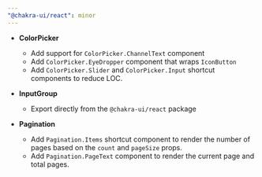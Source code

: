 ```yaml
---
"@chakra-ui/react": minor
---
```


- **ColorPicker**

  - Add support for `ColorPicker.ChannelText` component
  - Add `ColorPicker.EyeDropper` component that wraps `IconButton`
  - Add `ColorPicker.Slider` and `ColorPicker.Input` shortcut components to
    reduce LOC.

- **InputGroup**

  - Export directly from the `@chakra-ui/react` package

- **Pagination**

  - Add `Pagination.Items` shortcut component to render the number of pages
    based on the `count` and `pageSize` props.
  - Add `Pagination.PageText` component to render the current page and total
    pages.

